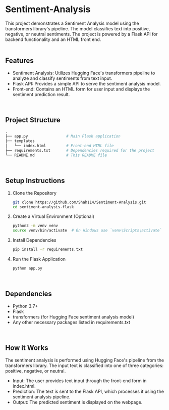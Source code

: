 # Sentiment-Analysis
This project demonstrates a Sentiment Analysis model using the transformers library's pipeline. The model classifies text into positive, negative, or neutral sentiments. The project is powered by a Flask API for backend functionality and an HTML front end. <br/>
<br/>

## Features
* Sentiment Analysis: Utilizes Hugging Face's transformers pipeline to analyze and classify sentiments from text input.
* Flask API: Provides a simple API to serve the sentiment analysis model.
* Front-end: Contains an HTML form for user input and displays the sentiment prediction result. <br/>
<br/>

## Project Structure
```graphql
.
├── app.py                 # Main Flask application
├── templates
│   └── index.html         # Front-end HTML file
├── requirements.txt       # Dependencies required for the project
└── README.md              # This README file
```
<br/>

## Setup Instructions
1. Clone the Repository
   
   ```bash
   git clone https://github.com/Shah114/Sentiment-Analysis.git
   cd sentiment-analysis-flask
   ```
2. Create a Virtual Environment (Optional)
   ```bash
   python3 -m venv venv
   source venv/bin/activate  # On Windows use `venv\Scripts\activate`
   ```
3. Install Dependencies
   ```bash
   pip install -r requirements.txt
   ```
4. Run the Flask Application
   ```bash
   python app.py
   ```
<br/>

## Dependencies
* Python 3.7+
* Flask
* transformers (for Hugging Face sentiment analysis model)
* Any other necessary packages listed in requirements.txt <br/>
<br/>

## How it Works
The sentiment analysis is performed using Hugging Face's pipeline from the transformers library. The input text is classified into one of three categories: positive, negative, or neutral. <br/>
* Input: The user provides text input through the front-end form in index.html.
* Prediction: The text is sent to the Flask API, which processes it using the sentiment analysis pipeline.
* Output: The predicted sentiment is displayed on the webpage. <br/>
<br/>

## 


